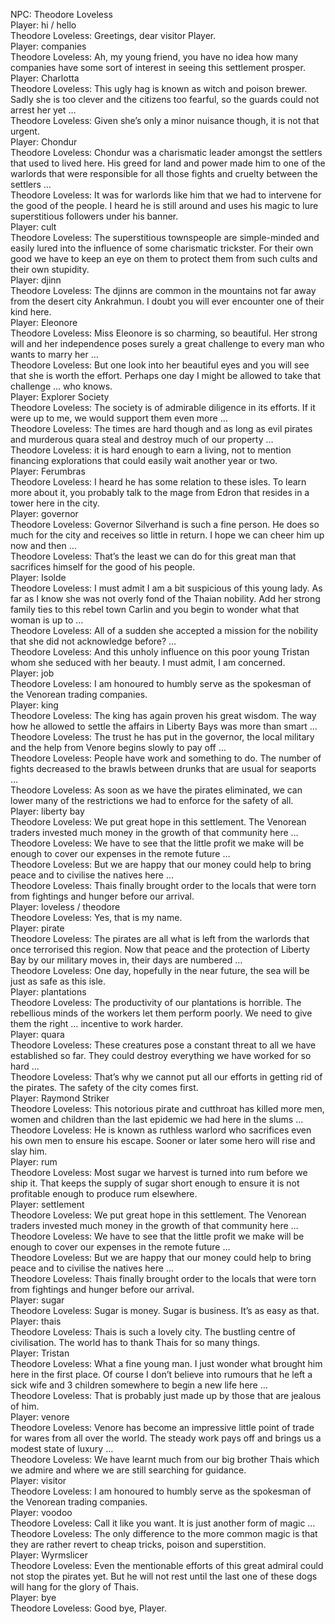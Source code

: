 NPC: Theodore Loveless  
Player: hi / hello  
Theodore Loveless: Greetings, dear visitor Player.  
Player: companies  
Theodore Loveless: Ah, my young friend, you have no idea how many companies have some sort of interest in seeing this settlement prosper.  
Player: Charlotta  
Theodore Loveless: This ugly hag is known as witch and poison brewer. Sadly she is too clever and the citizens too fearful, so the guards could not arrest her yet …  
Theodore Loveless: Given she’s only a minor nuisance though, it is not that urgent.  
Player: Chondur  
Theodore Loveless: Chondur was a charismatic leader amongst the settlers that used to lived here. His greed for land and power made him to one of the warlords that were responsible for all those fights and cruelty between the settlers …  
Theodore Loveless: It was for warlords like him that we had to intervene for the good of the people. I heard he is still around and uses his magic to lure superstitious followers under his banner.  
Player: cult  
Theodore Loveless: The superstitious townspeople are simple-minded and easily lured into the influence of some charismatic trickster. For their own good we have to keep an eye on them to protect them from such cults and their own stupidity.  
Player: djinn  
Theodore Loveless: The djinns are common in the mountains not far away from the desert city Ankrahmun. I doubt you will ever encounter one of their kind here.  
Player: Eleonore  
Theodore Loveless: Miss Eleonore is so charming, so beautiful. Her strong will and her independence poses surely a great challenge to every man who wants to marry her …  
Theodore Loveless: But one look into her beautiful eyes and you will see that she is worth the effort. Perhaps one day I might be allowed to take that challenge … who knows.  
Player: Explorer Society  
Theodore Loveless: The society is of admirable diligence in its efforts. If it were up to me, we would support them even more …  
Theodore Loveless: The times are hard though and as long as evil pirates and murderous quara steal and destroy much of our property …  
Theodore Loveless: it is hard enough to earn a living, not to mention financing explorations that could easily wait another year or two.  
Player: Ferumbras  
Theodore Loveless: I heard he has some relation to these isles. To learn more about it, you probably talk to the mage from Edron that resides in a tower here in the city.  
Player: governor  
Theodore Loveless: Governor Silverhand is such a fine person. He does so much for the city and receives so little in return. I hope we can cheer him up now and then …  
Theodore Loveless: That’s the least we can do for this great man that sacrifices himself for the good of his people.  
Player: Isolde  
Theodore Loveless: I must admit I am a bit suspicious of this young lady. As far as I know she was not overly fond of the Thaian nobility. Add her strong family ties to this rebel town Carlin and you begin to wonder what that woman is up to …  
Theodore Loveless: All of a sudden she accepted a mission for the nobility that she did not acknowledge before? …  
Theodore Loveless: And this unholy influence on this poor young Tristan whom she seduced with her beauty. I must admit, I am concerned.  
Player: job  
Theodore Loveless: I am honoured to humbly serve as the spokesman of the Venorean trading companies.  
Player: king  
Theodore Loveless: The king has again proven his great wisdom. The way how he allowed to settle the affairs in Liberty Bays was more than smart …  
Theodore Loveless: The trust he has put in the governor, the local military and the help from Venore begins slowly to pay off …  
Theodore Loveless: People have work and something to do. The number of fights decreased to the brawls between drunks that are usual for seaports …  
Theodore Loveless: As soon as we have the pirates eliminated, we can lower many of the restrictions we had to enforce for the safety of all.  
Player: liberty bay  
Theodore Loveless: We put great hope in this settlement. The Venorean traders invested much money in the growth of that community here …  
Theodore Loveless: We have to see that the little profit we make will be enough to cover our expenses in the remote future …  
Theodore Loveless: But we are happy that our money could help to bring peace and to civilise the natives here …  
Theodore Loveless: Thais finally brought order to the locals that were torn from fightings and hunger before our arrival.  
Player: loveless / theodore  
Theodore Loveless: Yes, that is my name.  
Player: pirate  
Theodore Loveless: The pirates are all what is left from the warlords that once terrorised this region. Now that peace and the protection of Liberty Bay by our military moves in, their days are numbered …  
Theodore Loveless: One day, hopefully in the near future, the sea will be just as safe as this isle.  
Player: plantations  
Theodore Loveless: The productivity of our plantations is horrible. The rebellious minds of the workers let them perform poorly. We need to give them the right … incentive to work harder.  
Player: quara  
Theodore Loveless: These creatures pose a constant threat to all we have established so far. They could destroy everything we have worked for so hard …  
Theodore Loveless: That’s why we cannot put all our efforts in getting rid of the pirates. The safety of the city comes first.  
Player: Raymond Striker  
Theodore Loveless: This notorious pirate and cutthroat has killed more men, women and children than the last epidemic we had here in the slums …  
Theodore Loveless: He is known as ruthless warlord who sacrifices even his own men to ensure his escape. Sooner or later some hero will rise and slay him.  
Player: rum  
Theodore Loveless: Most sugar we harvest is turned into rum before we ship it. That keeps the supply of sugar short enough to ensure it is not profitable enough to produce rum elsewhere.  
Player: settlement  
Theodore Loveless: We put great hope in this settlement. The Venorean traders invested much money in the growth of that community here …  
Theodore Loveless: We have to see that the little profit we make will be enough to cover our expenses in the remote future …  
Theodore Loveless: But we are happy that our money could help to bring peace and to civilise the natives here …  
Theodore Loveless: Thais finally brought order to the locals that were torn from fightings and hunger before our arrival.  
Player: sugar  
Theodore Loveless: Sugar is money. Sugar is business. It’s as easy as that.  
Player: thais  
Theodore Loveless: Thais is such a lovely city. The bustling centre of civilisation. The world has to thank Thais for so many things.  
Player: Tristan  
Theodore Loveless: What a fine young man. I just wonder what brought him here in the first place. Of course I don’t believe into rumours that he left a sick wife and 3 children somewhere to begin a new life here …  
Theodore Loveless: That is probably just made up by those that are jealous of him.  
Player: venore  
Theodore Loveless: Venore has become an impressive little point of trade for wares from all over the world. The steady work pays off and brings us a modest state of luxury …  
Theodore Loveless: We have learnt much from our big brother Thais which we admire and where we are still searching for guidance.  
Player: visitor  
Theodore Loveless: I am honoured to humbly serve as the spokesman of the Venorean trading companies.  
Player: voodoo  
Theodore Loveless: Call it like you want. It is just another form of magic …  
Theodore Loveless: The only difference to the more common magic is that they are rather revert to cheap tricks, poison and superstition.  
Player: Wyrmslicer  
Theodore Loveless: Even the mentionable efforts of this great admiral could not stop the pirates yet. But he will not rest until the last one of these dogs will hang for the glory of Thais.  
Player: bye  
Theodore Loveless: Good bye, Player.  
